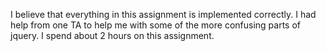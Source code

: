 I believe that everything in this assignment is implemented correctly. I had help from one TA to help me with some of the more confusing parts of jquery. I spend about 2 hours on this assignment.
